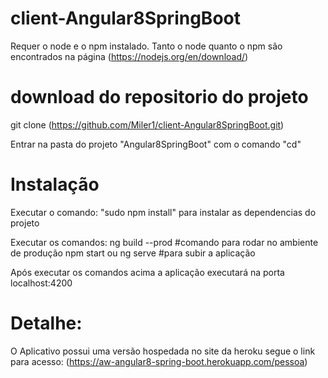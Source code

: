 # client-Angular8SpringBoot

Requer o node e o npm instalado. Tanto o node quanto o npm são encontrados na página
(https://nodejs.org/en/download/)

# download do repositorio do projeto
git clone (https://github.com/Miler1/client-Angular8SpringBoot.git)

Entrar na pasta do projeto "Angular8SpringBoot" com o comando "cd" 

# Instalação
Executar o comando:
"sudo npm install" para instalar as dependencias do projeto

Executar os comandos:
ng build --prod #comando para rodar no ambiente de produção
npm start ou ng serve #para subir a aplicação

Após executar os comandos acima a aplicação executará na porta localhost:4200

# Detalhe:
O Aplicativo possui uma versão hospedada no site da heroku segue o link para acesso:
(https://aw-angular8-spring-boot.herokuapp.com/pessoa)
